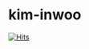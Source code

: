 # kim-inwoo
[![Hits](https://hits.seeyoufarm.com/api/count/incr/badge.svg?url=https%3A%2F%2Fgithub.com%2FAzsaii&count_bg=%2379C83D&title_bg=%23555555&icon=&icon_color=%23E7E7E7&title=hits&edge_flat=false)](https://hits.seeyoufarm.com) <br>
